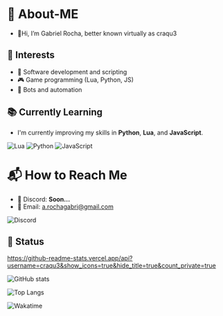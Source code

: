 
# 🤪 About-ME
- 👋Hi, I’m Gabriel Rocha, better known virtually as craqu3

  
## 🎯 Interests  
- 🔹 Software development and scripting  
- 🎮 Game programming (Lua, Python, JS)  
- 🤖 Bots and automation

## 📚 Currently Learning  
- I'm currently improving my skills in **Python**, **Lua**, and **JavaScript**.  


![Lua](https://img.shields.io/badge/lua-%232C2D72.svg?style=for-the-badge&logo=lua&logoColor=white)  ![Python](https://img.shields.io/badge/python-3670A0?style=for-the-badge&logo=python&logoColor=ffdd54)  ![JavaScript](https://img.shields.io/badge/javascript-%23323330.svg?style=for-the-badge&logo=javascript&logoColor=%23F7DF1E) 

# 📬 How to Reach Me  
- 📨 Discord: **Soon...**  
- 📧 Email: a.rochagabri@gmail.com 


![Discord](https://img.shields.io/badge/discord-3670A0?style=for-the-badge&logo=discord&logoColor=%23FFFFFF)
<!---
craqu3/craqu3 is a ✨ special ✨ repository because its `README.md` (this file) appears on your GitHub profile.
You can click the Preview link to take a look at your changes.
--->
## 🔨 Status

https://github-readme-stats.vercel.app/api?username=craqu3&show_icons=true&hide_title=true&count_private=true

![GitHub stats](https://github-readme-stats.vercel.app/api?username=craqu3&show_icons=true&theme=radical&hide_title=true&count_private=true&bg_color=30,000000,FFFF00&text_color=FFFFFF&icon_color=FFFF00)


![Top Langs](https://github-readme-stats.vercel.app/api/top-langs/?username=craqu3)

![Wakatime](https://github-readme-stats.vercel.app/api/wakatime?username=craqu3)
